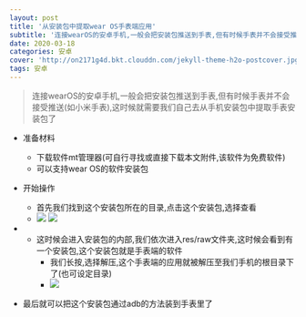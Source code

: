 ```yaml
---
layout: post
title: '从安装包中提取wear OS手表端应用'
subtitle: '连接wearOS的安卓手机,一般会把安装包推送到手表,但有时候手表并不会接受推送(如小米手表),这时候就需要我们自己去从手机安装包中提取手表安装包了'
date: 2020-03-18
categories: 安卓
cover: 'http://on2171g4d.bkt.clouddn.com/jekyll-theme-h2o-postcover.jpg'
tags: 安卓
---
```

   > 连接wearOS的安卓手机,一般会把安装包推送到手表,但有时候手表并不会接受推送(如小米手表),这时候就需要我们自己去从手机安装包中提取手表安装包了
> 
>  
 
  * 准备材料 
      * 下载软件mt管理器(可自行寻找或直接下载本文附件,该软件为免费软件) 
      * 可以支持wear OS的软件安装包  
  * 开始操作 
      * 首先我们找到这个安装包所在的目录,点击这个安装包,选择查看 
      * ![](https://img-blog.csdnimg.cn/20200210095158448.jpg?x-oss-process=image/watermark,type_ZmFuZ3poZW5naGVpdGk,shadow_10,text_aHR0cHM6Ly9ibG9nLmNzZG4ubmV0L2FkbWluaXN0ZXI4NjY=,size_16,color_FFFFFF,t_70)  ![](https://imgconvert.csdnimg.cn/aHR0cHM6Ly9ub3RlLnlvdWRhby5jb20veXdzL3B1YmxpYy9yZXNvdXJjZS85M2Y1M2M0ZjhhODk3NGNhYzI0ZjExZWZmNWYwY2E5ZC94bWxub3RlLzY4NWJiYTUzZTBiZGQ0YmM1OTQyZmJlMjRjOWZlNjRlLzIyNw?x-oss-process=image/format,png)

 

 
  * * 这时候会进入安装包的内部,我们依次进入res/raw文件夹,这时候会看到有一个安装包,这个安装包就是手表端的软件 
      * 我们长按,选择解压,这个手表端的应用就被解压至我们手机的根目录下了(也可设定目录) 
      * ![](https://img-blog.csdnimg.cn/20200210095225297.jpg?x-oss-process=image/watermark,type_ZmFuZ3poZW5naGVpdGk,shadow_10,text_aHR0cHM6Ly9ibG9nLmNzZG4ubmV0L2FkbWluaXN0ZXI4NjY=,size_16,color_FFFFFF,t_70)  

 
  * 最后就可以把这个安装包通过adb的方法装到手表里了 

   
 
   
 